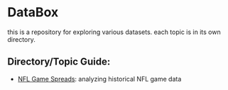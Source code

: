 # DataBox

this is a repository for exploring various datasets. each topic is in its own directory.

## Directory/Topic Guide:

- [NFL Game Spreads](./NFL%20Game%20Spreads): analyzing historical NFL game data 